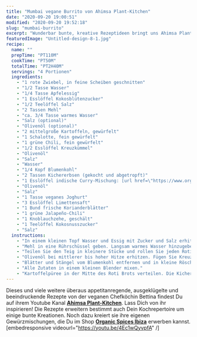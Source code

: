 ```yaml
---
title: "Mumbai vegane Burrito von Ahimsa Plant-Kitchen"
date: "2020-09-20 19:00:51"
modified: "2020-09-20 19:52:18"
slug: "mumbai-burrito"
excerpt: "Wunderbar bunte, kreative Rezeptideen bringt uns Ahimsa Plant-Kitchen mit ihrem Youtube-Kanal näher. Mit dem Rezept für indische Burritos präsentiert uns Ahimsa veganes Streetfood vom Feinsten!"
featuredImage: "Untitled-design-8-1.jpg"
recipe:
  name: ""
  prepTime: "PT110M"
  cookTime: "PT50M"
  totalTime: "PT2H40M"
  servings: "4 Portionen"
  ingredients:
    - "1 rote Zwiebel, in feine Scheiben geschnitten"
    - "1/2 Tasse Wasser"
    - "1/4 Tasse Apfelessig"
    - "1 Esslöffel Kokosblütenzucker"
    - "1/2 Teelöffel Salz"
    - "2 Tassen Mehl"
    - "ca. 3/4 Tasse warmes Wasser"
    - "Salz (optional)"
    - "Olivenöl (optional)"
    - "2 mittelgroße Kartoffeln, gewürfelt"
    - "1 Schalotte, fein gewürfelt"
    - "1 grüne Chili, fein gewürfelt"
    - "1/2 Esslöffel Kreuzkümmel"
    - "Olivenöl"
    - "Salz"
    - "Wasser"
    - "1/4 Kopf Blumenkohl"
    - "2 Tassen Kichererbsen (gekocht und abgetropft)"
    - "1 Esslöffel indische Curry-Mischung: [url href=\"https://www.organicspicesibiza.com/shop/p/ayurvedic-healing\" target=\"_blank\"]Ahimsa-Gewürzmischung “Ayurvedic Healing[/url]”"
    - "Olivenöl"
    - "Salz"
    - "1 Tasse veganes Joghurt"
    - "3 Esslöffel Limettensaft"
    - "1 Bund frische Korianderblätter"
    - "1 grüne Jalapeño-Chili"
    - "1 Knoblauchzehe, geschält"
    - "1 Teelöffel Kokosnusszucker"
    - "Salz"
  instructions:
    - "In einem kleinen Topf Wasser und Essig mit Zucker und Salz erhitzen, bis Salz und Zucker aufgelöst sind. Abkühlen lassen. Rote Zwiebel in ein sterilisiertes Einmachglas füllen und mit dem Einmachsud übergießen. Bis zum Servieren im Kühlschrank aufbewahren. Für intensiveren Geschmack und Farbe einige Tage im Voraus machen. Die eingelegten Zwiebeln sind einige Wochen im Kühlschrank haltbar."
    - "Mehl in eine Rührschüssel geben. Langsam warmes Wasser hinzugeben (mit wenig anfangen, später etwas mehr hinzufügen) und mit einem Holzlöffel umrühren. Die Maße variieren immer je nach Art des verwendeten Mehls. Umrühren, bis sich kleine Klumpen bilden. Wenn Sie Salz und / oder Olivenöl verwenden, können Sie es jetzt hinzufügen. Beginnen Sie, den Teig mit Ihren Händen zu kneten, bis er glatt und weich ist. Wenn er zu trocken ist, fügen Sie etwas mehr Wasser hinzu. Wenn er zu klebrig ist, fügen Sie etwas mehr Mehl hinzu. Mit einem feuchten Küchentuch abdecken und mindestens 30 Minuten ruhen lassen."
    - "Teilen Sie den Teig in kleinere Stücke und rollen Sie jeden Roti mit einem Nudelholz. Auf jeder Seite ca. 1-2 Minuten in einer Pfanne ohne Öl backen. Mit Olivenöl bestreichen und mit einem Küchentuch bedeckt zur Seite stellen."
    - "Olivenöl bei mittlerer bis hoher Hitze erhitzen. Fügen Sie Kreuzkümmel-Samen hinzu und warten Sie, bis sie platzen. Schalotten und Chili zufügen und eine weitere Minute braten. Kartoffenwürfel hinzufügen und mit warmem Wasser bedecken. Kochen lassen, bis die Kartoffeln weich sind und das meiste Wasser aufgenommen haben. Mit einem Kartoffelstampfer zerdrücken, am Ende etwas Olivenöl und Salz hinzufügen."
    - "Blätter und Stängel vom Blumenkohl entfernen und in kleine Röschen schneiden. Blumenkohl zusammen mit Kichererbsen, Olivenöl und Gewürzen marinieren. Im Ofen ca. 20 Minuten bei 180 Grad backen, bis der Blumenkohl weich ist."
    - "Alle Zutaten in einem kleinen Blender mixen."
    - "Kartoffelpüree in der Mitte des Roti Brots verteilen. Die Kichererbsen-Blumenkohl-Mischung hinzufügen. Mit eingelegten Zwiebeln, Koriander-Chutney, Korianderblättern und essbaren Blüten garnieren. Zusammenrollen und sofort genießen!"
---
```


Dieses und viele weitere überaus appetitanregende, ausgeklügelte und beeindruckende Rezepte von der veganen Chefköchin Bettina findest Du auf ihrem Youtube Kanal [**Ahimsa Plant-Kitchen**](https://www.youtube.com/channel/UCHYLA9gq1bADv4pGIGHWqQw). Lass Dich von ihr inspirieren! Die Rezepte erweitern bestimmt auch Dein Kochrepertoire um einige bunte Kreationen. Noch dazu kreiert sie ihre eigenen Gewürzmischungen, die Du im Shop [**Organic Spices Ibiza**](https://www.organicspicesibiza.com/) erwerben kannst. \[embedresponsive videourl="https://youtu.be/4Ec1wQyvpfA" /\]